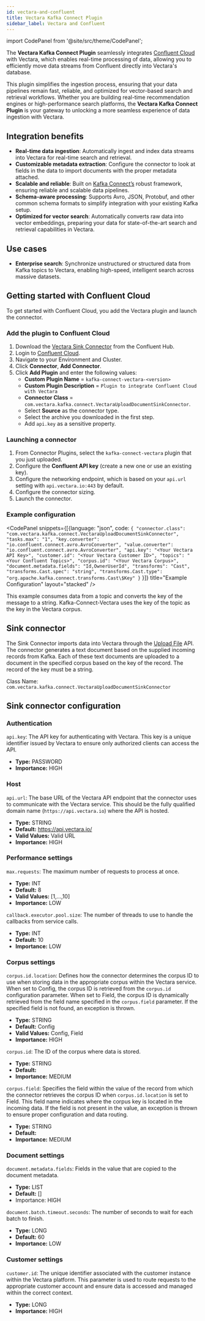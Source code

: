 ```yaml
---
id: vectara-and-confluent
title: Vectara Kafka Connect Plugin
sidebar_label: Vectara and Confluent
---
```



import CodePanel from '@site/src/theme/CodePanel';


The **Vectara Kafka Connect Plugin** seamlessly integrates [Confluent Cloud](https://confluent.cloud/) 
with Vectara, which enables real-time processing of data, allowing you 
to efficiently move data streams from Confluent directly into Vectara's 
database.

This plugin simplifies the ingestion process, ensuring that your data 
pipelines remain fast, reliable, and optimized for vector-based search and 
retrieval workflows. Whether you are building real-time recommendation engines 
or high-performance search platforms, the **Vectara Kafka Connect Plugin** is your 
gateway to unlocking a more seamless experience of data ingestion with Vectara.

## Integration benefits
- **Real-time data ingestion**: Automatically ingest and index data streams into 
  Vectara for real-time search and retrieval.
- **Customizable metadata extraction**: Configure the connector to look at fields 
  in the data to import documents with the proper metadata attached.
- **Scalable and reliable**: Built on [Kafka Connect’s](https://docs.confluent.io/platform/current/connect/index.html) robust framework, 
  ensuring reliable and scalable data pipelines.
- **Schema-aware processing**: Supports Avro, JSON, Protobuf, and other common schema 
  formats to simplify integration with your existing Kafka setup.
- **Optimized for vector search**: Automatically converts raw data into vector 
  embeddings, preparing your data for state-of-the-art search and retrieval capabilities in Vectara.

## Use cases
- **Enterprise search**: Synchronize unstructured or structured data from Kafka 
  topics to Vectara, enabling high-speed, intelligent search across massive 
  datasets.

## Getting started with Confluent Cloud

To get started with Confluent Cloud, you add the Vectara plugin and launch the 
connector.

### Add the plugin to Confluent Cloud
1. Download the [Vectara Sink Connector](https://www.confluent.io/hub/vectara/kafka-connect-vectara) from the Confluent Hub.
2. Login to [Confluent Cloud](https://www.confluent.io/confluent-cloud/tryfree/?utm_campaign=tm.pmm_cd.cwc_partner_vectara_tryfree&utm_source=vectara&utm_medium=partnerref).
3. Navigate to your Environment and Cluster.
4. Click **Connector**, **Add Connector**.
5. Click **Add Plugin** and enter the following values: 
   - **Custom Plugin Name** = `kafka-connect-vectara-<version>`
   - **Custom Plugin Description** = `Plugin to integrate Confluent Cloud with Vectara`
   - **Connector Class** = `com.vectara.kafka.connect.VectaraUploadDocumentSinkConnector`. 
   - Select **Source** as the connector type.
   - Select the archive you downloaded in the first step.
   - Add `api.key` as a sensitive property.

### Launching a connector
1. From Connector Plugins, select the `kafka-connect-vectara` plugin that 
   you just uploaded.
2. Configure the **Confluent API key** (create a new one or use an existing key).
3. Configure the networking endpoint, which is based on your `api.url` setting 
   with `api.vectara.io:443` by default.
4. Configure the connector sizing.
5. Launch the connector.

### Example configuration

<CodePanel snippets={[{language: "json", code: `{
    "connector.class": "com.vectara.kafka.connect.VectaraUploadDocumentSinkConnector",
    "tasks.max": "1",
    "key.converter": "io.confluent.connect.avro.AvroConverter",
    "value.converter": "io.confluent.connect.avro.AvroConverter",
    "api.key": "<Your Vectara API Key>",
    "customer.id": "<Your Vectara Customer ID>",
    "topics": "<Your Confluent Topics>",
    "corpus.id": "<Your Vectara Corpus>",
    "document.metadata.fields": "Id,OwnerUserId",
    "transforms": "Cast",
    "transforms.Cast.spec": "string",
    "transforms.Cast.type": "org.apache.kafka.connect.transforms.Cast\$Key"
}`
}]} title="Example Configuration" layout="stacked" />

This example consumes data from a topic and converts the key of the message 
to a string. Kafka-Connect-Vectara uses the key of the topic as the key in the 
Vectara corpus.

## Sink connector

The Sink Connector imports data into Vectara through the [Upload File](https://docs.vectara.com/docs/rest-api/upload-file) API. The 
connector generates a text document based on the supplied incoming records 
from Kafka. Each of these text documents are uploaded to a document in the 
specified corpus based on the key of the record. The record of the key must be 
a string.

Class Name: `com.vectara.kafka.connect.VectaraUploadDocumentSinkConnector`

## Sink connector configuration

### Authentication

`api.key`: The API key for authenticating with Vectara. This key is a unique 
identifier issued by Vectara to ensure only authorized clients can access the 
API.
* **Type:** PASSWORD
* **Importance:** HIGH

### Host

`api.url`: The base URL of the Vectara API endpoint that the 
connector uses to communicate with the Vectara service. This should be the 
fully qualified domain name (`https://api.vectara.io`) where the API is 
hosted.
* **Type:** STRING
* **Default:** https://api.vectara.io/
* **Valid Values:** Valid URL
* **Importance:** HIGH

### Performance settings

`max.requests`: The maximum number of requests to process at once.
* **Type:** INT
* **Default:** 8
* **Valid Values:** [1,...,10]
* **Importance:** LOW

`callback.executor.pool.size`: The number of threads to use to handle the 
callbacks from service calls.
* **Type:** INT
* **Default:** 10
* **Importance:** LOW

### Corpus settings

`corpus.id.location`: Defines how the connector determines the corpus ID to use 
when storing data in the appropriate corpus within the Vectara service. When 
set to Config, the corpus ID is retrieved from the `corpus.id` configuration 
parameter. When set to Field, the corpus ID is dynamically retrieved from the 
field name specified in the `corpus.field` parameter. If the specified field is 
not found, an exception is thrown.
* **Type:** STRING
* **Default:** Config
* **Valid Values:** Config, Field
* **Importance:** HIGH

`corpus.id`: The ID of the corpus where data is stored.
* **Type:** STRING
* **Default:**
* **Importance:** MEDIUM

`corpus.field`: Specifies the field within the value of the record from which 
the connector retrieves the corpus ID when `corpus.id.location` is set to 
Field. This field name indicates where the corpus key is located in the 
incoming data. If the field is not present in the value, an exception is 
thrown to ensure proper configuration and data routing.
* **Type:** STRING
* **Default:**
* **Importance:** MEDIUM

### Document settings

`document.metadata.fields`: Fields in the value that are copied to the document 
metadata.
* **Type:** LIST
* **Default:** []
* Importance: HIGH

`document.batch.timeout.seconds`: The number of seconds to wait for each batch 
to finish.
* **Type:** LONG
* **Default:** 60
* **Importance:** LOW

### Customer settings

`customer.id`: The unique identifier associated with the customer instance 
within the Vectara platform. This parameter is used to route requests to the 
appropriate customer account and ensure data is accessed and managed within the 
correct context.
* **Type:** LONG
* **Importance:** HIGH
        
